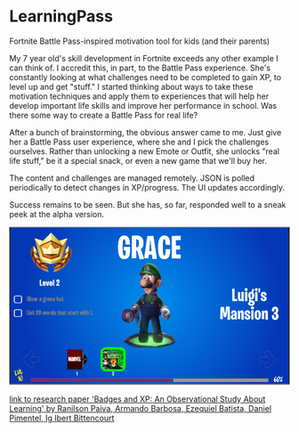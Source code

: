 # LearningPass
Fortnite Battle Pass-inspired motivation tool for kids (and their parents)

My 7 year old's skill development in Fortnite exceeds any other example I can think of. I accredit this, in part, to the Battle Pass experience. She's constantly looking at what challenges need to be completed to gain XP, to level up and get "stuff." I started thinking about ways to take these motivation techniques and apply them to experiences that will help her develop important life skills and improve her performance in school. Was there some way to create a Battle Pass for real life? 

After a bunch of brainstorming, the obvious answer came to me. Just give her a Battle Pass user experience, where she and I pick the challenges ourselves. Rather than unlocking a new Emote or Outfit, she unlocks "real life stuff," be it a special snack, or even a new game that we'll buy her.

The content and challenges are managed remotely. JSON is polled periodically to detect changes in XP/progress. The UI updates accordingly.

Success remains to be seen. But she has, so far, responded well to a sneak peek at the alpha version.

![Screenshot](screenshot.png)    

[link to research paper 'Badges and XP: An Observational Study About Learning' by Ranilson Paiva, Armando Barbosa, Ezequiel Batista, Daniel Pimentel, Ig Ibert Bittencourt](https://www.researchgate.net/profile/Ranilson_Paiva/publication/292158008_Badges_and_XP_An_Observational_Study_About_Learning/links/56abbe7a08aeaa696f29f3f8.pdf)   
